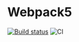 # Webpack5

[![Build status](https://ci.appveyor.com/api/projects/status/jc3qcdh5rcapij0n?svg=true)](https://ci.appveyor.com/project/Mary-Kalugina/HelpDesk)
![CI](https://github.com/<Mary-Kalugina>/<HelpDesk>/actions/workflows/web.yml/badge.svg)
